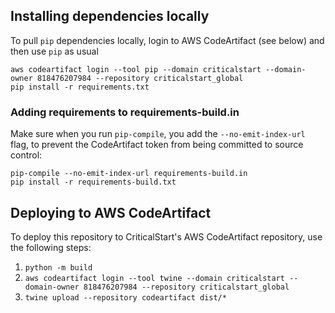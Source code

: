 ## Installing dependencies locally

To pull `pip` dependencies locally, login to AWS CodeArtifact (see below) and then use `pip` as usual
```
aws codeartifact login --tool pip --domain criticalstart --domain-owner 818476207984 --repository criticalstart_global
pip install -r requirements.txt
```

### Adding requirements to requirements-build.in

Make sure when you run `pip-compile`, you add the `--no-emit-index-url` flag, to
prevent the CodeArtifact token from being committed to source control:
```
pip-compile --no-emit-index-url requirements-build.in
pip install -r requirements-build.txt
```

## Deploying to AWS CodeArtifact

To deploy this repository to CriticalStart's AWS CodeArtifact repository, use the following steps:
1. `python -m build`
1. `aws codeartifact login --tool twine --domain criticalstart --domain-owner 818476207984 --repository criticalstart_global`
1. `twine upload --repository codeartifact dist/*`
